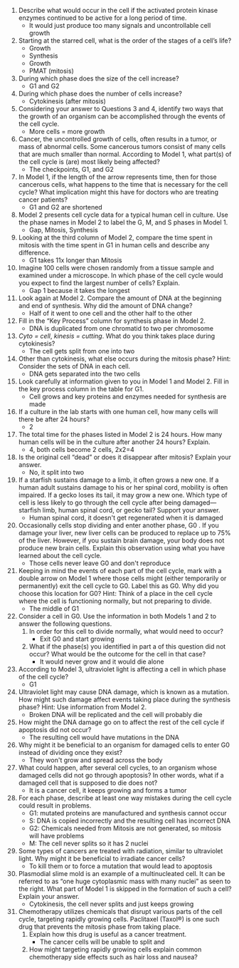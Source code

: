 1. Describe what would occur in the cell if the activated protein kinase enzymes continued to be active for a long period of time.
	- It would just produce too many signals and uncontrollable cell growth
2. Starting at the starred cell, what is the order of the stages of a cell’s life?
	- Growth
	- Synthesis
	- Growth
	- PMAT (mitosis)
3. During which phase does the size of the cell increase?
	- G1 and G2
4. During which phase does the number of cells increase?
	- Cytokinesis (after mitosis)
5. Considering your answer to Questions 3 and 4, identify two ways that the growth of an organism can be accomplished through the events of the cell cycle.
	- More cells = more growth
6. Cancer, the uncontrolled growth of cells, often results in a tumor, or mass of abnormal cells. Some cancerous tumors consist of many cells that are much smaller than normal. According to Model 1, what part(s) of the cell cycle is (are) most likely being affected?
	- The checkpoints, G1, and G2
7. In Model 1, if the length of the arrow represents time, then for those cancerous cells, what happens to the time that is necessary for the cell cycle? What implication might this have for doctors who are treating cancer patients?
	- G1 and G2 are shortened
8. Model 2 presents cell cycle data for a typical human cell in culture. Use the phase names in Model 2 to label the G, M, and S phases in Model 1.
	- Gap, Mitosis, Synthesis
9. Looking at the third column of Model 2, compare the time spent in mitosis with the time spent in G1 in human cells and describe any difference.
	- G1 takes 11x longer than Mitosis
10. Imagine 100 cells were chosen randomly from a tissue sample and examined under a microscope. In which phase of the cell cycle would you expect to find the largest number of cells? Explain.
	- Gap 1 because it takes the longest
11. Look again at Model 2. Compare the amount of DNA at the beginning and end of synthesis. Why did the amount of DNA change?
	- Half of it went to one cell and the other half to the other
12. Fill in the “Key Process” column for synthesis phase in Model 2.
	- DNA is duplicated from one chromatid to two per chromosome
13. *Cyto = cell*, *kinesis = cutting*. What do you think takes place during cytokinesis?
	- The cell gets split from one into two
14. Other than cytokinesis, what else occurs during the mitosis phase? Hint: Consider the sets of DNA in each cell.
	- DNA gets separated into the two cells
15. Look carefully at information given to you in Model 1 and Model 2. Fill in the key process column in the table for G1.
	- Cell grows and key proteins and enzymes needed for synthesis are made
16. If a culture in the lab starts with one human cell, how many cells will there be after 24 hours?
	- 2
17. The total time for the phases listed in Model 2 is 24 hours. How many human cells will be in the culture after another 24 hours? Explain.
	- 4, both cells become 2 cells, 2x2=4
18. Is the original cell “dead” or does it disappear after mitosis? Explain your answer.
	- No, it split into two
19. If a starfish sustains damage to a limb, it often grows a new one. If a human adult sustains damage to his or her spinal cord, mobility is often impaired. If a gecko loses its tail, it may grow a new one. Which type of cell is less likely to go through the cell cycle after being damaged— starfish limb, human spinal cord, or gecko tail? Support your answer.
	- Human spinal cord, it doesn't get regenerated when it is damaged
20. Occasionally cells stop dividing and enter another phase, G0 . If you damage your liver, new liver cells can be produced to replace up to 75% of the liver. However, if you sustain brain damage, your body does not produce new brain cells. Explain this observation using what you have learned about the cell cycle.
	- Those cells never leave G0 and don't reproduce
21. Keeping in mind the events of each part of the cell cycle, mark with a double arrow on Model 1 where those cells might (either temporarily or permanently) exit the cell cycle to G0. Label this as G0. Why did you choose this location for G0? Hint: Think of a place in the cell cycle where the cell is functioning normally, but not preparing to divide.
	- The middle of G1
22. Consider a cell in G0. Use the information in both Models 1 and 2 to answer the following questions.
	1. In order for this cell to divide normally, what would need to occur?
		- Exit G0 and start growing
	2. What if the phase(s) you identified in part a of this question did not occur? What would be the outcome for the cell in that case?
		- It would never grow and it would die alone
23. According to Model 3, ultraviolet light is affecting a cell in which phase of the cell cycle?
	- G1
24. Ultraviolet light may cause DNA damage, which is known as a mutation. How might such damage affect events taking place during the synthesis phase? Hint: Use information from Model 2.
	- Broken DNA will be replicated and the cell will probably die
25. How might the DNA damage go on to affect the rest of the cell cycle if apoptosis did not occur?
	- The resulting cell would have mutations in the DNA
26. Why might it be beneficial to an organism for damaged cells to enter G0 instead of dividing once they exist?
	- They won't grow and spread across the body
27. What could happen, after several cell cycles, to an organism whose damaged cells did not go through apoptosis? In other words, what if a damaged cell that is supposed to die does not?
	- It is a cancer cell, it keeps growing and forms a tumor
28. For each phase, describe at least one way mistakes during the cell cycle could result in problems.
	- G1: mutated proteins are manufactured and synthesis cannot occur
	- S: DNA is copied incorrectly and the resulting cell has incorrect DNA
	- G2: Chemicals needed from Mitosis are not generated, so mitosis will have problems
	- M: The cell never splits so it has 2 nuclei
29. Some types of cancers are treated with radiation, similar to ultraviolet light. Why might it be beneficial to irradiate cancer cells?
	- To kill them or to force a mutation that would lead to apoptosis
30. Plasmodial slime mold is an example of a multinucleated cell. It can be referred to as “one huge cytoplasmic mass with many nuclei” as seen to the right. What part of Model 1 is skipped in the formation of such a cell? Explain your answer.
	- Cytokinesis, the cell never splits and just keeps growing
31. Chemotherapy utilizes chemicals that disrupt various parts of the cell cycle, targeting rapidly growing cells. Paclitaxel (Taxol®) is one such drug that prevents the mitosis phase from taking place.
	1. Explain how this drug is useful as a cancer treatment.
		- The cancer cells will be unable to split and
	2. How might targeting rapidly growing cells explain common chemotherapy side effects such as hair loss and nausea?
